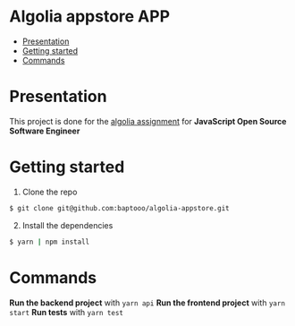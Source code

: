 # Algolia appstore APP

- [Presentation](#presentation)
- [Getting started](#getting-started)
- [Commands](#commands)

# Presentation

This project is done for the [algolia assignment](https://gist.github.com/vvo/08850adfc3736869f04bcf5586418add#-pointers) for **JavaScript Open Source Software Engineer**

# Getting started

1. Clone the repo

```sh
$ git clone git@github.com:baptooo/algolia-appstore.git
```

2. Install the dependencies

```sh
$ yarn | npm install
```

# Commands

**Run the backend project** with `yarn api`
**Run the frontend project** with `yarn start`
**Run tests** with `yarn test`
